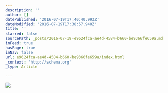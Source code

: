 ```yaml
---
description: ''
author: []
datePublished: '2016-07-19T17:40:40.993Z'
dateModified: '2016-07-19T17:38:57.940Z'
title: ''
starred: false
sourcePath: _posts/2016-07-19-e9624fca-ae4d-4584-b660-be9366fe659a.md
inFeed: true
hasPage: true
inNav: false
url: e9624fca-ae4d-4584-b660-be9366fe659a/index.html
_context: 'http://schema.org'
_type: Article

---
```

![](https://the-grid-user-content.s3-us-west-2.amazonaws.com/d9fb6d80-6400-4c90-aef5-b27b219f6c65.jpg)